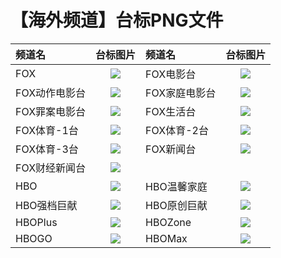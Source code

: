 # 【海外频道】台标PNG文件
|频道名|台标图片|频道名|台标图片|
|:---|:---:|:---|:---:|
|FOX|<img src="https://raw.githubusercontent.com/wanglindl/TVlogo/main/img/FOX.png">|FOX电影台|<img src="https://raw.githubusercontent.com/wanglindl/TVlogo/main/img/FOX1.png">|
|FOX动作电影台|<img src="https://raw.githubusercontent.com/wanglindl/TVlogo/main/img/FOX2.png">|FOX家庭电影台|<img src="https://raw.githubusercontent.com/wanglindl/TVlogo/main/img/FOX3.png">|
|FOX罪案电影台|<img src="https://raw.githubusercontent.com/wanglindl/TVlogo/main/img/FOX4.png">|FOX生活台|<img src="https://raw.githubusercontent.com/wanglindl/TVlogo/main/img/FOX5.png">|
|FOX体育-1台|<img src="https://raw.githubusercontent.com/wanglindl/TVlogo/main/img/FOX6.png">|FOX体育-2台|<img src="https://raw.githubusercontent.com/wanglindl/TVlogo/main/img/FOX7.png">|
|FOX体育-3台|<img src="https://raw.githubusercontent.com/wanglindl/TVlogo/main/img/FOX8.png">|FOX新闻台|<img src="https://raw.githubusercontent.com/wanglindl/TVlogo/main/img/FOX9.png">|
|FOX财经新闻台|<img src="https://raw.githubusercontent.com/wanglindl/TVlogo/main/img/FOX10.png">|
|HBO|<img src="https://raw.githubusercontent.com/wanglindl/TVlogo/main/img/HBO.png">|HBO温馨家庭|<img src="https://raw.githubusercontent.com/wanglindl/TVlogo/main/img/HBO1.png">|
|HBO强档巨献|<img src="https://raw.githubusercontent.com/wanglindl/TVlogo/main/img/HBO2.png">|HBO原创巨献|<img src="https://raw.githubusercontent.com/wanglindl/TVlogo/main/img/HBO3.png">|
|HBOPlus|<img src="https://raw.githubusercontent.com/wanglindl/TVlogo/main/img/HBO4.png">|HBOZone|<img src="https://raw.githubusercontent.com/wanglindl/TVlogo/main/img/HBO5.png">|
|HBOGO|<img src="https://raw.githubusercontent.com/wanglindl/TVlogo/main/img/HBO6.png">|HBOMax|<img src="https://raw.githubusercontent.com/wanglindl/TVlogo/main/img/HBO7.png">|
